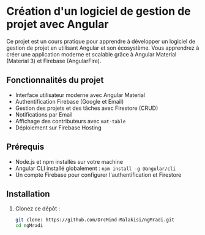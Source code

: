 # Création d'un logiciel de gestion de projet avec Angular

Ce projet est un cours pratique pour apprendre à développer un logiciel de gestion de projet en utilisant Angular et son écosystème. Vous apprendrez à créer une application moderne et scalable grâce à Angular Material (Material 3) et Firebase (AngularFire).

## Fonctionnalités du projet
- Interface utilisateur moderne avec Angular Material
- Authentification Firebase (Google et Email)
- Gestion des projets et des tâches avec Firestore (CRUD)
- Notifications par Email
- Affichage des contributeurs avec `mat-table`
- Déploiement sur Firebase Hosting

## Prérequis
- Node.js et npm installés sur votre machine
- Angular CLI installé globalement : `npm install -g @angular/cli`
- Un compte Firebase pour configurer l'authentification et Firestore

## Installation
1. Clonez ce dépôt :  
   ```bash
   git clone: https://github.com/DrcMind-Malakisi/ngMradi.git
   cd ngMradi
